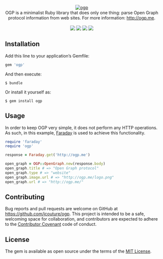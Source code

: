 <p align="center">
  <a href="https://github.com/mirego/ogp">
    <img src="https://i.imgur.com/qZrMsLq.png" alt="ogp" />
  </a>
  <br />
  OGP is a minimalist Ruby library that does only one thing: parse Open Graph protocol information from web sites. For more information: <a href="http://ogp.me">http://ogp.me</a>.
  <br /><br />
  <a href="https://rubygems.org/gems/ogp"><img src="http://img.shields.io/gem/v/ogp.svg" /></a>
  <a href="https://codeclimate.com/github/jcouture/ogp"><img src="http://img.shields.io/codeclimate/github/jcouture/ogp.svg" /></a>
  <a href="https://gemnasium.com/jcouture/ogp"><img src="http://img.shields.io/gemnasium/jcouture/ogp.svg" /></a>
  <a href="https://travis-ci.org/jcouture/ogp"><img src="http://img.shields.io/travis/jcouture/ogp.svg" /></a>
</p>


## Installation

Add this line to your application’s Gemfile:

```ruby
gem 'ogp'
```

And then execute:

    $ bundle

Or install it yourself as:

    $ gem install ogp

## Usage

In order to keep OGP very simple, it does not perform any HTTP operations. As such, in this example, [Faraday](https://github.com/lostisland/faraday) is used to achieve this functionality.

```ruby
require 'faraday'
require 'ogp'

response = Faraday.get('http://ogp.me')

open_graph = OGP::OpenGraph.new(response.body)
open_graph.title # => "Open Graph protocol"
open_graph.type # => "website"
open_graph.image.url # => "http://ogp.me/logo.png"
open_graph.url # => "http://ogp.me/"
```

## Contributing

Bug reports and pull requests are welcome on GitHub at https://github.com/jcouture/ogp. This project is intended to be a safe, welcoming space for collaboration, and contributors are expected to adhere to the [Contributor Covenant](http://contributor-covenant.org) code of conduct.


## License

The gem is available as open source under the terms of the [MIT License](http://opensource.org/licenses/MIT).

